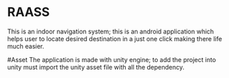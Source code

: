 # RAASS
This is an indoor navigation system; this is an android application which helps user to locate desired destination in a just one click making there life much easier.



#Asset
The application is made with unity engine;
to add the project into unity must import the unity asset file with all the dependency.


